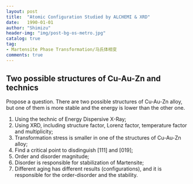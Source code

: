 ```yaml
---
layout: post
title:  "Atomic Configuration Studied by ALCHEMI & XRD"
date:   1990-01-01
author: "Shimizu"
header-img: "img/post-bg-os-metro.jpg"
catalog: true
tag:
- Martensite Phase Transformation/马氏体相变
comments: true
---
```

Two possible structures of Cu-Au-Zn and technics
-----------
Propose a question. There are two possible structures of Cu-Au-Zn alloy, but one of them is more stable and the energy is lower than the other one.

1. Using the technic of Energy Dispersive X-Ray;
2. Using XRD, including structure factor, Lorenz factor, temperature factor and multiplicity;
3. Transformation stress is smaller in one of the structures of Cu-Au-Zn alloy;
4. Find a critical point to disdinguish [111] and [019];
5. Order and disorder magnitude;
6. Disorder is responsible for stabilization of Martensite;
7. Different aging has different results (configurations), and it is responsible for the order-disorder and the stability.


